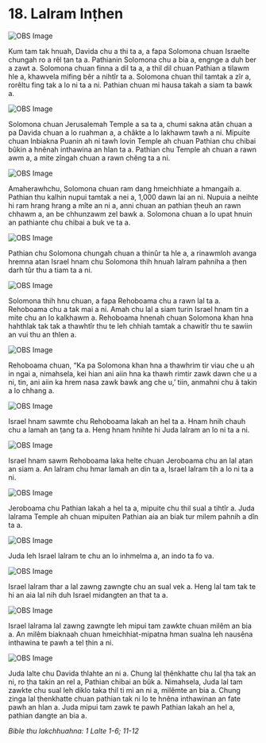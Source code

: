 # 18. Lalram Inṭhen #

![OBS Image](https://cdn.door43.org/obs/jpg/360px/obs-en-18-01.jpg)

Kum tam tak hnuah, Davida chu a thi ta a, a fapa Solomona chuan Israelte chungah ro a rêl ṭan ta a. Pathianin Solomona chu a bia a, engnge a duh ber a zawt a. Solomona chuan finna a dil ta a, a thil dil chuan Pathian a tilawm hle a, khawvela mifing bêr a nihtîr ta a. Solomona chuan thil tamtak a zîr a, rorêltu fing tak a lo ni ta a ni. Pathian chuan mi hausa takah a siam ta bawk a.

![OBS Image](https://cdn.door43.org/obs/jpg/360px/obs-en-18-02.jpg)

Solomona chuan Jerusalemah Temple a sa ta a, chumi sakna atân chuan a pa Davida chuan a lo ruahman a, a châkte a lo lakhawm tawh a ni. Mipuite chuan Inbiakna Puanin ah ni tawh lovin Temple ah chuan Pathian chu chibai bûkin a hnênah inthawina an hlan ta a. Pathian chu Temple ah chuan a rawn awm a, a mite zîngah chuan a rawn chêng ta a ni.

![OBS Image](https://cdn.door43.org/obs/jpg/360px/obs-en-18-03.jpg)

Amaherawhchu, Solomona chuan ram dang hmeichhiate a hmangaih a. Pathian thu kalhin nupui tamtak a nei a, 1,000 dawn lai an ni. Nupuia a neihte hi ram hrang hrang a mîte an ni a, anni chuan an pathian ṭheuh an rawn chhawm a, an be chhunzawm zel bawk a. Solomona chuan a lo upat hnuin an pathiante chu chibai a buk ve ta a.

![OBS Image](https://cdn.door43.org/obs/jpg/360px/obs-en-18-04.jpg)

Pathian chu Solomona chungah chuan a thinûr ta hle a, a rinawmloh avanga hremna atan Israel hnam chu Solomona thih hnuah lalram pahniha a ṭhen darh tûr thu a tiam ta a ni.

![OBS Image](https://cdn.door43.org/obs/jpg/360px/obs-en-18-05.jpg)

Solomona thih hnu chuan, a fapa Rehoboama chu a rawn lal ta a. Rehoboama chu a tak mai a ni. Amah chu lal a siam turin Israel hnam tin a mite chu an lo kalkhawm a. Rehoboama hnenah chuan Solomona khan hna hahthlak tak tak a thawhtîr thu te leh chhiah tamtak a chawitîr thu te sawiin an vui thu an thlen a.

![OBS Image](https://cdn.door43.org/obs/jpg/360px/obs-en-18-06.jpg)

Rehoboama chuan, “Ka pa Solomona khan hna a thawhrim tir viau che u ah in ngai a, nimahsela, kei hian ani aiin hna ka thawh rimtir zawk dawn che u a ni, tin, ani aiin ka hrem nasa zawk bawk ang che u,’ tiin, anmahni chu â takin a lo chhang a.

![OBS Image](https://cdn.door43.org/obs/jpg/360px/obs-en-18-07.jpg)

Israel hnam sawmte chu Rehoboama lakah an hel ta a. Hnam hnih chauh chu a lamah an ṭang ta a. Heng hnam hnihte hi Juda lalram an lo ni ta a ni.

![OBS Image](https://cdn.door43.org/obs/jpg/360px/obs-en-18-08.jpg)

Israel hnam sawm Rehoboama laka helte chuan Jeroboama chu an lal atan an siam a. An lalram chu hmar lamah an din ta a, Israel lalram tih a lo ni ta a ni. 

![OBS Image](https://cdn.door43.org/obs/jpg/360px/obs-en-18-09.jpg)

Jeroboama chu Pathian lakah a hel ta a, mipuite chu thil sual a tihtîr a. Juda lalrama Temple ah chuan mipuiten Pathian aia an biak tur milem pahnih a dîn ta a.

![OBS Image](https://cdn.door43.org/obs/jpg/360px/obs-en-18-10.jpg)

Juda leh Israel lalram te chu an lo inhmelma a, an indo ta fo va.

![OBS Image](https://cdn.door43.org/obs/jpg/360px/obs-en-18-11.jpg)

Israel lalram thar a lal zawng zawngte chu an sual vek a. Heng lal tam tak te hi an aia lal nih duh Israel midangten an that ta a.

![OBS Image](https://cdn.door43.org/obs/jpg/360px/obs-en-18-12.jpg)

Israel lalrama lal zawng zawngte leh mipui tam zawkte chuan milêm an bia a. An milêm biaknaah chuan hmeichhiat-mipatna hman sualna leh nausêna inthawina te pawh a tel ṭhin a ni.

![OBS Image](https://cdn.door43.org/obs/jpg/360px/obs-en-18-13.jpg)

Juda lalte chu Davida thlahte an ni a. Chung lal ṭhênkhatte chu lal ṭha tak an ni, ro ṭha takin an rel a, Pathian chibai an bûk a. Nimahsela, Juda lal tam zawkte chu sual leh diklo taka thil ti mi an ni a, milêmte an bia a. Chung zinga lal ṭhenkhatte chuan pathian tak ni lo te hnêna inthawinan an fate pawh an hlan a. Juda mipui tam zawk te pawh Pathian lakah an hel a, pathian dangte an bia a.

_Bible thu lakchhuahna: 1 Lalte 1-6; 11-12_

